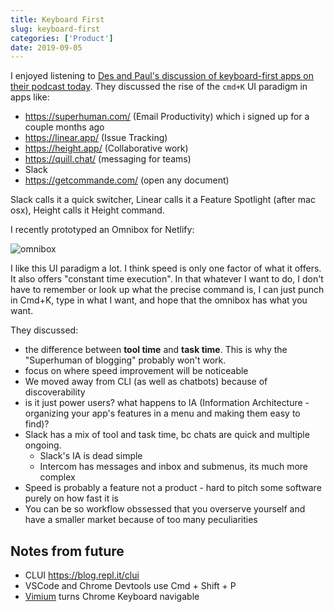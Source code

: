 ```yaml
---
title: Keyboard First
slug: keyboard-first
categories: ['Product']
date: 2019-09-05
---
```


I enjoyed listening to [Des and Paul's discussion of keyboard-first apps on their podcast today](https://art19.com/shows/intercom-on-product/episodes/10ee6fbe-13ef-48c6-af5e-3477bdbe87e3). They discussed the rise of the `cmd+K` UI paradigm in apps like:

- https://superhuman.com/ (Email Productivity) which i signed up for a couple months ago
- https://linear.app/ (Issue Tracking)
- https://height.app/ (Collaborative work)
- https://quill.chat/ (messaging for teams)
- Slack
- https://getcommande.com/ (open any document)

Slack calls it a quick switcher, Linear calls it a Feature Spotlight (after mac osx), Height calls it Height command.

I recently prototyped an Omnibox for Netlify:

![omnibox](/assets/netlify-omnibox.gif)

I like this UI paradigm a lot. I think speed is only one factor of what it offers. It also offers "constant time execution". In that whatever I want to do, I don't have to remember or look up what the precise command is, I can just punch in Cmd+K, type in what I want, and hope that the omnibox has what you want.

They discussed:

- the difference between **tool time** and **task time**. This is why the "Superhuman of blogging" probably won't work.
- focus on where speed improvement will be noticeable
- We moved away from CLI (as well as chatbots) because of discoverability
- is it just power users? what happens to IA (Information Architecture - organizing your app's features in a menu and making them easy to find)?
- Slack has a mix of tool and task time, bc chats are quick and multiple ongoing.
  - Slack's IA is dead simple
  - Intercom has messages and inbox and submenus, its much more complex
- Speed is probably a feature not a product - hard to pitch some software purely on how fast it is
- You can be so workflow obssessed that you overserve yourself and have a smaller market because of too many peculiarities


## Notes from future

- CLUI https://blog.repl.it/clui
- VSCode and Chrome Devtools use Cmd + Shift + P
- [Vimium](https://chrome.google.com/webstore/detail/vimium/dbepggeogbaibhgnhhndojpepiihcmeb?hl=en) turns Chrome Keyboard navigable